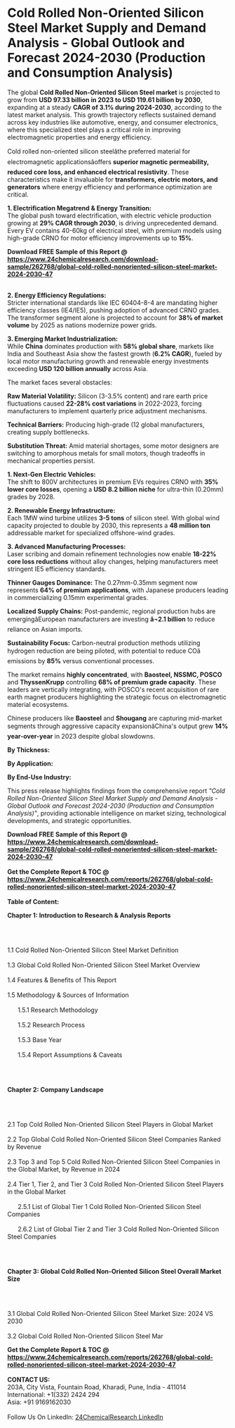 <h1>Cold Rolled Non-Oriented Silicon Steel Market Supply and Demand Analysis - Global Outlook and Forecast 2024-2030 (Production and Consumption Analysis)</h1><p>The global <strong>Cold Rolled Non-Oriented Silicon Steel market</strong> is projected to grow from <strong>USD 97.33 billion in 2023 to USD 119.61 billion by 2030</strong>, expanding at a steady <strong>CAGR of 3.1% during 2024-2030</strong>, according to the latest market analysis. This growth trajectory reflects sustained demand across key industries like automotive, energy, and consumer electronics, where this specialized steel plays a critical role in improving electromagnetic properties and energy efficiency.</p><p>Cold rolled non-oriented silicon steelâthe preferred material for electromagnetic applicationsâoffers <strong>superior magnetic permeability, reduced core loss, and enhanced electrical resistivity</strong>. These characteristics make it invaluable for <strong>transformers, electric motors, and generators</strong> where energy efficiency and performance optimization are critical.</p><p><strong>1. Electrification Megatrend &amp; Energy Transition:</strong><br>
The global push toward electrification, with electric vehicle production growing at <strong>29% CAGR through 2030</strong>, is driving unprecedented demand. Every EV contains 40-60kg of electrical steel, with premium models using high-grade CRNO for motor efficiency improvements up to <strong>15%</strong>.</p><div><b>Download FREE Sample of this Report @ 
            <a href="https://www.24chemicalresearch.com/download-sample/262768/global-cold-rolled-nonoriented-silicon-steel-market-2024-2030-47">
            https://www.24chemicalresearch.com/download-sample/262768/global-cold-rolled-nonoriented-silicon-steel-market-2024-2030-47</a></b></div><br><p><strong>2. Energy Efficiency Regulations:</strong><br>
Stricter international standards like IEC 60404-8-4 are mandating higher efficiency classes (IE4/IE5), pushing adoption of advanced CRNO grades. The transformer segment alone is projected to account for <strong>38% of market volume</strong> by 2025 as nations modernize power grids.</p><p><strong>3. Emerging Market Industrialization:</strong><br>
While <strong>China</strong> dominates production with <strong>58% global share</strong>, markets like India and Southeast Asia show the fastest growth (<strong>6.2% CAGR</strong>), fueled by local motor manufacturing growth and renewable energy investments exceeding <strong>USD 120 billion annually</strong> across Asia.</p><p>The market faces several obstacles:</p><p><strong>Raw Material Volatility:</strong> Silicon (3-3.5% content) and rare earth price fluctuations caused <strong>22-28% cost variations</strong> in 2022-2023, forcing manufacturers to implement quarterly price adjustment mechanisms.</p><p><strong>Technical Barriers:</strong> Producing high-grade (12 global manufacturers, creating supply bottlenecks.</p><p><strong>Substitution Threat:</strong> Amid material shortages, some motor designers are switching to amorphous metals for small motors, though tradeoffs in mechanical properties persist.</p><p><strong>1. Next-Gen Electric Vehicles:</strong><br>
The shift to 800V architectures in premium EVs requires CRNO with <strong>35% lower core losses</strong>, opening a <strong>USD 8.2 billion niche</strong> for ultra-thin (0.20mm) grades by 2028.</p><p><strong>2. Renewable Energy Infrastructure:</strong><br>
Each 1MW wind turbine utilizes <strong>3-5 tons</strong> of silicon steel. With global wind capacity projected to double by 2030, this represents a <strong>48 million ton</strong> addressable market for specialized offshore-wind grades.</p><p><strong>3. Advanced Manufacturing Processes:</strong><br>
Laser scribing and domain refinement technologies now enable <strong>18-22% core loss reductions</strong> without alloy changes, helping manufacturers meet stringent IE5 efficiency standards.</p><p><strong>Thinner Gauges Dominance:</strong> The 0.27mm-0.35mm segment now represents <strong>64% of premium applications</strong>, with Japanese producers leading in commercializing 0.15mm experimental grades.</p><p><strong>Localized Supply Chains:</strong> Post-pandemic, regional production hubs are emergingâEuropean manufacturers are investing <strong>â¬2.1 billion</strong> to reduce reliance on Asian imports.</p><p><strong>Sustainability Focus:</strong> Carbon-neutral production methods utilizing hydrogen reduction are being piloted, with potential to reduce COâ emissions by <strong>85%</strong> versus conventional processes.</p><p>The market remains <strong>highly concentrated</strong>, with <strong>Baosteel, NSSMC, POSCO</strong> and <strong>ThyssenKrupp</strong> controlling <strong>68% of premium grade capacity</strong>. These leaders are vertically integrating, with POSCO's recent acquisition of rare earth magnet producers highlighting the strategic focus on electromagnetic material ecosystems.</p><p>Chinese producers like <strong>Baosteel</strong> and <strong>Shougang</strong> are capturing mid-market segments through aggressive capacity expansionâChina's output grew <strong>14% year-over-year</strong> in 2023 despite global slowdowns.</p><p><strong>By Thickness:</strong></p><p><strong>By Application:</strong></p><p><strong>By End-Use Industry:</strong></p><p>This press release highlights findings from the comprehensive report <em>"Cold Rolled Non-Oriented Silicon Steel Market Supply and Demand Analysis - Global Outlook and Forecast 2024-2030 (Production and Consumption Analysis)"</em>, providing actionable intelligence on market sizing, technological developments, and strategic opportunities.</p><div><b>Download FREE Sample of this Report @ 
            <a href="https://www.24chemicalresearch.com/download-sample/262768/global-cold-rolled-nonoriented-silicon-steel-market-2024-2030-47">
            https://www.24chemicalresearch.com/download-sample/262768/global-cold-rolled-nonoriented-silicon-steel-market-2024-2030-47</a></b></div><br><div><b>Get the Complete Report & TOC @ 
            <a href="https://www.24chemicalresearch.com/reports/262768/global-cold-rolled-nonoriented-silicon-steel-market-2024-2030-47">
            https://www.24chemicalresearch.com/reports/262768/global-cold-rolled-nonoriented-silicon-steel-market-2024-2030-47</a></b></div><br>
            <b>Table of Content:</b><p><p><strong>Chapter 1: Introduction to Research &amp; Analysis Reports</strong></p><br />
<br />
<p>1.1 Cold Rolled Non-Oriented Silicon Steel Market Definition<br /><br />
1.3 Global Cold Rolled Non-Oriented Silicon Steel Market Overview<br /><br />
1.4 Features &amp; Benefits of This Report<br /><br />
1.5 Methodology &amp; Sources of Information<br /><br />
&nbsp;&nbsp;&nbsp;&nbsp;&nbsp; 1.5.1 Research Methodology<br /><br />
&nbsp;&nbsp;&nbsp;&nbsp;&nbsp; 1.5.2 Research Process<br /><br />
&nbsp;&nbsp;&nbsp;&nbsp;&nbsp; 1.5.3 Base Year<br /><br />
&nbsp;&nbsp;&nbsp;&nbsp;&nbsp; 1.5.4 Report Assumptions &amp; Caveats</p><br />
<br />
<p><strong>Chapter 2: Company Landscape</strong></p><br />
<br />
<p>2.1 Top Cold Rolled Non-Oriented Silicon Steel Players in Global Market<br /><br />
2.2 Top Global Cold Rolled Non-Oriented Silicon Steel Companies Ranked by Revenue<br /><br />
2.3 Top 3 and Top 5 Cold Rolled Non-Oriented Silicon Steel Companies in the Global Market, by Revenue in 2024<br /><br />
2.4 Tier 1, Tier 2, and Tier 3 Cold Rolled Non-Oriented Silicon Steel Players in the Global Market<br /><br />
&nbsp;&nbsp;&nbsp;&nbsp;&nbsp; 2.5.1 List of Global Tier 1 Cold Rolled Non-Oriented Silicon Steel Companies<br /><br />
&nbsp;&nbsp;&nbsp;&nbsp;&nbsp; 2.6.2 List of Global Tier 2 and Tier 3 Cold Rolled Non-Oriented Silicon Steel Companies</p><br />
<br />
<p><strong>Chapter 3: Global Cold Rolled Non-Oriented Silicon Steel Overall Market Size</strong></p><br />
<br />
<p>3.1 Global Cold Rolled Non-Oriented Silicon Steel Market Size: 2024 VS 2030<br /><br />
3.2 Global Cold Rolled Non-Oriented Silicon Steel Mar</p><div><b>Get the Complete Report & TOC @ 
            <a href="https://www.24chemicalresearch.com/reports/262768/global-cold-rolled-nonoriented-silicon-steel-market-2024-2030-47">
            https://www.24chemicalresearch.com/reports/262768/global-cold-rolled-nonoriented-silicon-steel-market-2024-2030-47</a></b></div><br><b>CONTACT US:</b><br>
            203A, City Vista, Fountain Road, Kharadi, Pune, India - 411014<br>
            International: +1(332) 2424 294<br>
            Asia: +91 9169162030 <br><br>
            Follow Us On LinkedIn: <a href="https://www.linkedin.com/company/24chemicalresearch/">24ChemicalResearch LinkedIn</a>